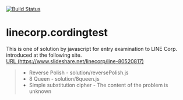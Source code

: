 [![Build Status](https://travis-ci.org/snst-lab/linecorp.cordingtest.svg?branch=master)](https://travis-ci.org/snst-lab/linecorp.cordingtest) 

linecorp.cordingtest
====
This is one of solution by javascript for entry examination to LINE Corp. introduced at the following site.  
 [URL (https://www.slideshare.net/linecorp/line-80520817)](https://www.slideshare.net/linecorp/line-80520817) 
 
 > - Reverse Polish - solution/reversePolish.js
 > - 8 Queen - solution/8queen.js
 > - Simple substitution cipher - The content of the problem is unknown